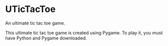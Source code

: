 # UTicTacToe
An ultimate tic tac toe game.

This ultimate tic tac toe game is created using Pygame. To play it, you must have Python and Pygame downloaded.
